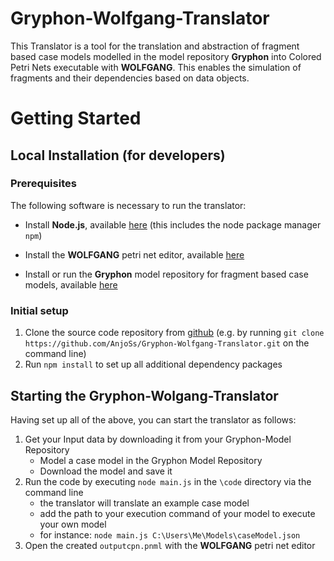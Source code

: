 Gryphon-Wolfgang-Translator
===========================

This Translator is a tool for the translation and abstraction of fragment based case models modelled in the model repository **Gryphon** into Colored Petri Nets executable with **WOLFGANG**. This enables the simulation of fragments and their dependencies based on data objects.

Getting Started
===============

Local Installation (for developers)
-----------------------------------

### Prerequisites

The following software is necessary to run the translator:

-   Install **Node.js**, available
    [here](https://nodejs.org/en/download/) (this includes the node
    package manager `npm`)
    
-   Install the **WOLFGANG** petri net editor, available 
    [here](https://github.com/iig-uni-freiburg/WOLFGANG.git)
   
-   Install or run the **Gryphon** model repository for fragment based case models,
    available [here](https://github.com/bptlab/gryphon)

### Initial setup

1.  Clone the source code repository from
    [github](https://github.com/AnjoSs/Gryphon-Wolfgang-Translator) (e.g. by running
    `git clone https://github.com/AnjoSs/Gryphon-Wolfgang-Translator.git` on the command
    line)
2.  Run `npm install` to set up all additional dependency packages

Starting the Gryphon-Wolgang-Translator
-----------------------------------

Having set up all of the above, you can start the translator as follows:

1. Get your Input data by downloading it from your Gryphon-Model Repository
    - Model a case model in the Gryphon Model Repository
    - Download the model and save it
2. Run the code by executing `node main.js` in the `\code` directory via the command line
    - the translator will translate an example case model
    - add the path to your execution command of your model to execute your own model
    - for instance: `node main.js C:\Users\Me\Models\caseModel.json`
3. Open the created `outputcpn.pnml` with the **WOLFGANG** petri net editor
